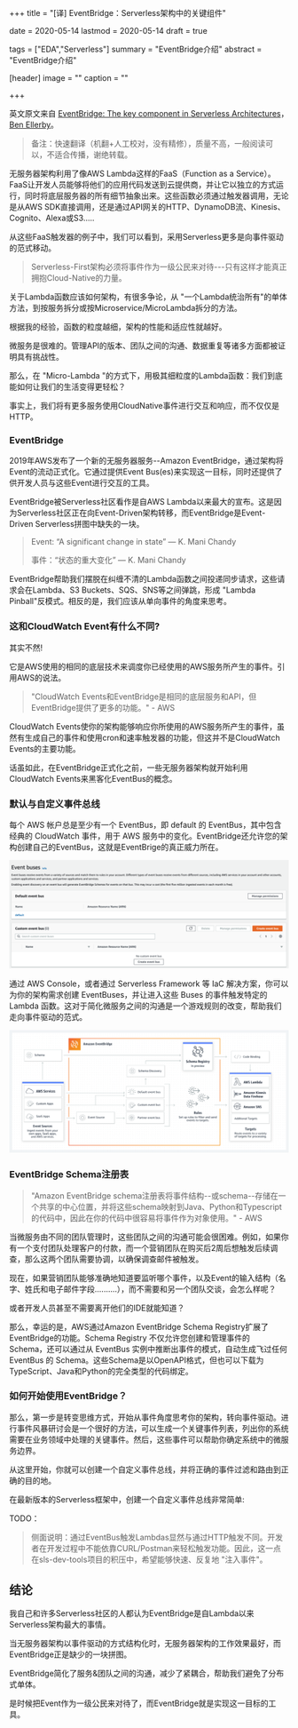 +++
title = "[译] EventBridge：Serverless架构中的关键组件"

date = 2020-05-14
lastmod = 2020-05-14
draft = true

tags = ["EDA","Serverless"]
summary = "EventBridge介绍"
abstract = "EventBridge介绍"

[header]
image = ""
caption = ""

+++

英文原文来自 [EventBridge: The key component in Serverless Architectures](https://medium.com/serverless-transformation/eventbridge-the-key-component-in-serverless-architectures-e7d4e60fca2d)，[Ben Ellerby](https://medium.com/@bene_37069)。

> 备注：快速翻译（机翻+人工校对，没有精修），质量不高，一般阅读可以，不适合传播，谢绝转载。


无服务器架构利用了像AWS Lambda这样的FaaS（Function as a Service）。FaaS让开发人员能够将他们的应用代码发送到云提供商，并让它以独立的方式运行，同时将底层服务器的所有细节抽象出来。这些函数必须通过触发器调用，无论是从AWS SDK直接调用，还是通过API网关的HTTP、DynamoDB流、Kinesis、Cognito、Alexa或S3.....

从这些FaaS触发器的例子中，我们可以看到，采用Serverless更多是向事件驱动的范式移动。

> Serverless-First架构必须将事件作为一级公民来对待---只有这样才能真正拥抱Cloud-Native的力量。

关于Lambda函数应该如何架构，有很多争论，从 "一个Lambda统治所有"的单体方法，到按服务拆分或按Microservice/MicroLambda拆分的方法。

根据我的经验，函数的粒度越细，架构的性能和适应性就越好。

微服务是很难的。管理API的版本、团队之间的沟通、数据重复等诸多方面都被证明具有挑战性。

那么，在 "Micro-Lambda "的方式下，用极其细粒度的Lambda函数：我们到底能如何让我们的生活变得更轻松？

事实上，我们将有更多服务使用CloudNative事件进行交互和响应，而不仅仅是HTTP。

### EventBridge

2019年AWS发布了一个新的无服务器服务--Amazon EventBridge，通过架构将Event的流动正式化。它通过提供Event Bus(es)来实现这一目标，同时还提供了供开发人员与这些Event进行交互的工具。

EventBridge被Serverless社区看作是自AWS Lambda以来最大的宣布。这是因为Serverless社区正在向Event-Driven架构转移，而EventBridge是Event-Driven Serverless拼图中缺失的一块。

> Event: “A significant change in state” — K. Mani Chandy
> 
> 事件：“状态的重大变化” — K. Mani Chandy

EventBridge帮助我们摆脱在纠缠不清的Lambda函数之间投递同步请求，这些请求会在Lambda、S3 Buckets、SQS、SNS等之间弹跳，形成 "Lambda Pinball"反模式。相反的是，我们应该从单向事件的角度来思考。

### 这和CloudWatch Event有什么不同?

其实不然!

它是AWS使用的相同的底层技术来调度你已经使用的AWS服务所产生的事件。引用AWS的说法。

> "CloudWatch Events和EventBridge是相同的底层服务和API，但EventBridge提供了更多的功能。" - AWS

CloudWatch Events使你的架构能够响应你所使用的AWS服务所产生的事件，虽然有生成自己的事件和使用cron和速率触发器的功能，但这并不是CloudWatch Events的主要功能。

话虽如此，在EventBridge正式化之前，一些无服务器架构就开始利用CloudWatch Events来黑客化EventBus的概念。

### 默认与自定义事件总线

每个 AWS 帐户总是至少有一个 EventBus，即 default 的 EventBus，其中包含经典的 CloudWatch 事件，用于 AWS 服务中的变化。EventBridge还允许您的架构创建自己的EventBus，这就是EventBrige的真正威力所在。

![](images/default-event-bus.png.png)

通过 AWS Console，或者通过 Serverless Framework 等 IaC 解决方案，你可以为你的架构需求创建 EventBuses，并让进入这些 Buses 的事件触发特定的 Lambda 函数。这对于简化微服务之间的沟通是一个游戏规则的改变，帮助我们走向事件驱动的范式。

![](images/custom-event-bus.png)



### EventBridge Schema注册表

> "Amazon EventBridge schema注册表将事件结构--或schema--存储在一个共享的中心位置，并将这些schema映射到Java、Python和Typescript的代码中，因此在你的代码中很容易将事件作为对象使用。" - AWS

当微服务由不同的团队管理时，这些团队之间的沟通可能会很困难。例如，如果你有一个支付团队处理客户的付款，而一个营销团队在购买后2周后想触发后续调查，那么这两个团队需要协调，以确保调查邮件被触发。

现在，如果营销团队能够准确地知道要监听哪个事件，以及Event的输入结构（名字、姓氏和电子邮件字段..........），而不需要和另一个团队交谈，会怎么样呢？

或者开发人员甚至不需要离开他们的IDE就能知道？

那么，幸运的是，AWS通过Amazon EventBridge Schema Registry扩展了EventBridge的功能。Schema Registry 不仅允许您创建和管理事件的 Schema，还可以通过从 EventBus 实例中推断出事件的模式，自动生成飞过任何 EventBus 的 Schema。这些Schema是以OpenAPI格式，但也可以下载为TypeScript、Java和Python的完全类型的代码绑定。

### 如何开始使用EventBridge？

那么，第一步是转变思维方式，开始从事件角度思考你的架构，转向事件驱动。进行事件风暴研讨会是一个很好的方法，可以生成一个关键事件列表，列出你的系统需要在业务领域中处理的关键事件。然后，这些事件可以帮助你确定系统中的微服务边界。

从这里开始，你就可以创建一个自定义事件总线，并将正确的事件过滤和路由到正确的目的地。

在最新版本的Serverless框架中，创建一个自定义事件总线非常简单:

TODO：

> 侧面说明：通过EventBus触发Lambdas显然与通过HTTP触发不同。开发者在开发过程中不能依靠CURL/Postman来轻松触发功能。因此，这一点在sls-dev-tools项目的积压中，希望能够快速、反复地 "注入事件"。

## 结论

我自己和许多Serverless社区的人都认为EventBridge是自Lambda以来Serverless架构最大的事情。

当无服务器架构以事件驱动的方式结构化时，无服务器架构的工作效果最好，而EventBridge正是缺少的一块拼图。

EventBridge简化了服务&团队之间的沟通，减少了紧耦合，帮助我们避免了分布式单体。

是时候把Event作为一级公民来对待了，而EventBridge就是实现这一目标的工具。




